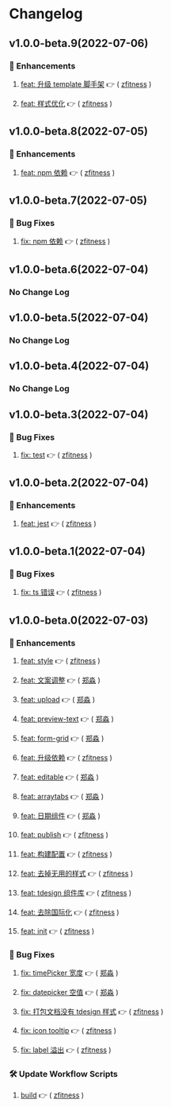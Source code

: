 # Changelog

## v1.0.0-beta.9(2022-07-06)

### :tada: Enhancements

1. [feat: 升级 template 脚手架](https://github.com/formilyjs/tdesign-react/commit/122af54) :point_right: ( [zfitness](https://github.com/zfitness) )

1. [feat: 样式优化](https://github.com/formilyjs/tdesign-react/commit/a86acff) :point_right: ( [zfitness](https://github.com/zfitness) )

## v1.0.0-beta.8(2022-07-05)

### :tada: Enhancements

1. [feat: npm 依赖](https://github.com/formilyjs/tdesign-react/commit/22d5791) :point_right: ( [zfitness](https://github.com/zfitness) )

## v1.0.0-beta.7(2022-07-05)

### :bug: Bug Fixes

1. [fix: npm 依赖](https://github.com/formilyjs/tdesign-react/commit/bda2c9d) :point_right: ( [zfitness](https://github.com/zfitness) )

## v1.0.0-beta.6(2022-07-04)

### No Change Log

## v1.0.0-beta.5(2022-07-04)

### No Change Log

## v1.0.0-beta.4(2022-07-04)

### No Change Log

## v1.0.0-beta.3(2022-07-04)

### :bug: Bug Fixes

1. [fix: test](https://github.com/zFitness/formily-tdesign-react/commit/1733fc9) :point_right: ( [zfitness](https://github.com/zfitness) )

## v1.0.0-beta.2(2022-07-04)

### :tada: Enhancements

1. [feat: jest](https://github.com/zFitness/formily-tdesign-react/commit/cbe8832) :point_right: ( [zfitness](https://github.com/zfitness) )

## v1.0.0-beta.1(2022-07-04)

### :bug: Bug Fixes

1. [fix: ts 错误](https://github.com/zFitness/formily-tdesign-react/commit/09a6440) :point_right: ( [zfitness](https://github.com/zfitness) )

## v1.0.0-beta.0(2022-07-03)

### :tada: Enhancements

1. [feat: style](https://github.com/zFitness/formily-tdesign-react/commit/5140cdf) :point_right: ( [zfitness](https://github.com/zfitness) )

1. [feat: 文案调整](https://github.com/zFitness/formily-tdesign-react/commit/deb8c8d) :point_right: ( [郑淼](https://github.com/郑淼) )

1. [feat: upload](https://github.com/zFitness/formily-tdesign-react/commit/300da48) :point_right: ( [郑淼](https://github.com/郑淼) )

1. [feat: preview-text](https://github.com/zFitness/formily-tdesign-react/commit/b8816d3) :point_right: ( [郑淼](https://github.com/郑淼) )

1. [feat: form-grid](https://github.com/zFitness/formily-tdesign-react/commit/39be38d) :point_right: ( [郑淼](https://github.com/郑淼) )

1. [feat: 升级依赖](https://github.com/zFitness/formily-tdesign-react/commit/e82b988) :point_right: ( [zfitness](https://github.com/zfitness) )

1. [feat: editable](https://github.com/zFitness/formily-tdesign-react/commit/751f24d) :point_right: ( [郑淼](https://github.com/郑淼) )

1. [feat: arraytabs](https://github.com/zFitness/formily-tdesign-react/commit/4e4491d) :point_right: ( [郑淼](https://github.com/郑淼) )

1. [feat: 日期组件](https://github.com/zFitness/formily-tdesign-react/commit/a734d5c) :point_right: ( [郑淼](https://github.com/郑淼) )

1. [feat: publish](https://github.com/zFitness/formily-tdesign-react/commit/2eeb303) :point_right: ( [zfitness](https://github.com/zfitness) )

1. [feat: 构建配置](https://github.com/zFitness/formily-tdesign-react/commit/088382e) :point_right: ( [zfitness](https://github.com/zfitness) )

1. [feat: 去掉无用的样式](https://github.com/zFitness/formily-tdesign-react/commit/288d6a5) :point_right: ( [zfitness](https://github.com/zfitness) )

1. [feat: tdesign 组件库](https://github.com/zFitness/formily-tdesign-react/commit/c7dfe0f) :point_right: ( [zfitness](https://github.com/zfitness) )

1. [feat: 去除国际化](https://github.com/zFitness/formily-tdesign-react/commit/0dfbe54) :point_right: ( [zfitness](https://github.com/zfitness) )

1. [feat: init](https://github.com/zFitness/formily-tdesign-react/commit/2ed6271) :point_right: ( [zfitness](https://github.com/zfitness) )

### :bug: Bug Fixes

1. [fix: timePicker 宽度](https://github.com/zFitness/formily-tdesign-react/commit/b8b61ec) :point_right: ( [郑淼](https://github.com/郑淼) )

1. [fix: datepicker 空值](https://github.com/zFitness/formily-tdesign-react/commit/65e4fb7) :point_right: ( [郑淼](https://github.com/郑淼) )

1. [fix: 打包文档没有 tdesign 样式](https://github.com/zFitness/formily-tdesign-react/commit/95fbec7) :point_right: ( [zfitness](https://github.com/zfitness) )

1. [fix: icon tooltip](https://github.com/zFitness/formily-tdesign-react/commit/704ec78) :point_right: ( [zfitness](https://github.com/zfitness) )

1. [fix: label 溢出](https://github.com/zFitness/formily-tdesign-react/commit/cae0b16) :point_right: ( [zfitness](https://github.com/zfitness) )

### :hammer_and_wrench: Update Workflow Scripts

1. [build](https://github.com/zFitness/formily-tdesign-react/commit/9d4f453) :point_right: ( [zfitness](https://github.com/zfitness) )
